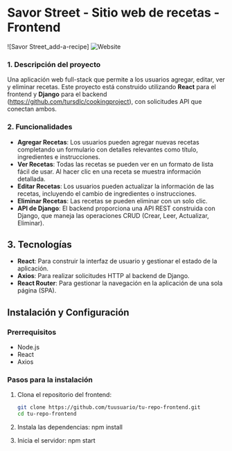 # Savor Street - Sitio web de recetas - Frontend

![Savor Street_add-a-recipe] ![Website](https://github.com/user-attachments/assets/fcf719d0-cc7a-47bd-ad2b-f71b1b1db187)


### 1. Descripción del proyecto

Una aplicación web full-stack que permite a los usuarios agregar, editar, ver y eliminar recetas. Este proyecto está construido utilizando **React** para el frontend y **Django** para el backend (https://github.com/tursdlc/cookingproject), con solicitudes API que conectan ambos.

### 2. Funcionalidades

- **Agregar Recetas**: Los usuarios pueden agregar nuevas recetas completando un formulario con detalles relevantes como título, ingredientes e instrucciones.
- **Ver Recetas**: Todas las recetas se pueden ver en un formato de lista fácil de usar. Al hacer clic en una receta se muestra información detallada.
- **Editar Recetas**: Los usuarios pueden actualizar la información de las recetas, incluyendo el cambio de ingredientes o instrucciones.
- **Eliminar Recetas**: Las recetas se pueden eliminar con un solo clic.
- **API de Django**: El backend proporciona una API REST construida con Django, que maneja las operaciones CRUD (Crear, Leer, Actualizar, Eliminar).

## 3. Tecnologías 

- **React**: Para construir la interfaz de usuario y gestionar el estado de la aplicación.
- **Axios**: Para realizar solicitudes HTTP al backend de Django.
- **React Router**: Para gestionar la navegación en la aplicación de una sola página (SPA).

## Instalación y Configuración

### Prerrequisitos

- Node.js
- React
- Axios

### Pasos para la instalación

1. Clona el repositorio del frontend:
   ```bash
   git clone https://github.com/tuusuario/tu-repo-frontend.git
   cd tu-repo-frontend

2. Instala las dependencias:
   npm install

3. Inicia el servidor:
   npm start 



